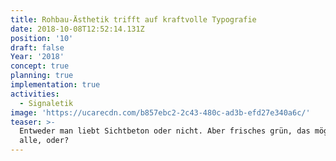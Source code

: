 ```yaml
---
title: Rohbau-Ästhetik trifft auf kraftvolle Typografie
date: 2018-10-08T12:52:14.131Z
position: '10'
draft: false
Year: '2018'
concept: true
planning: true
implementation: true
activities:
  - Signaletik
image: 'https://ucarecdn.com/b857ebc2-2c43-480c-ad3b-efd27e340a6c/'
teaser: >-
  Entweder man liebt Sichtbeton oder nicht. Aber frisches grün, das mögen doch
  alle, oder?
---
```


